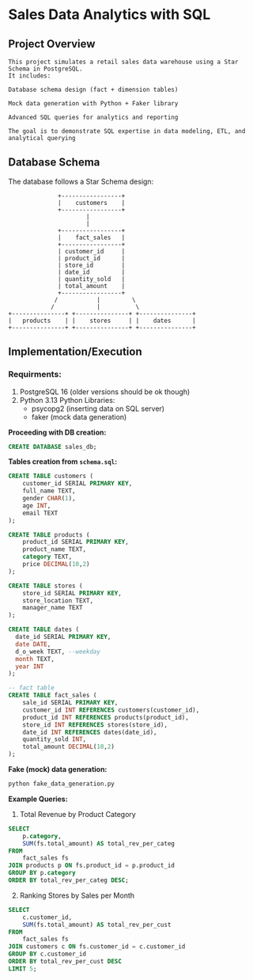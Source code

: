 # **Sales Data Analytics with SQL**
## Project Overview
```
This project simulates a retail sales data warehouse using a Star Schema in PostgreSQL.
It includes:

Database schema design (fact + dimension tables)

Mock data generation with Python + Faker library

Advanced SQL queries for analytics and reporting

The goal is to demonstrate SQL expertise in data modeling, ETL, and analytical querying
```

## Database Schema
The database follows a Star Schema design:
```
              +-----------------+
              |    customers    |
              +-----------------+
                      |
                      |
              +-----------------+
              |    fact_sales   |
              +-----------------+
              | customer_id     |
              | product_id      |
              | store_id        |
              | date_id         |
              | quantity_sold   |
              | total_amount    |
              +-----------------+
             /           |         \
            /            |          \
+---------------+ +---------------+ +---------------+
|   products    | |    stores     | |    dates      |
+---------------+ +---------------+ +---------------+
```
## Implementation/Execution
### Requirments:
1. PostgreSQL 16 (older versions should be ok though)
2. Python 3.13
  Python Libraries:
    - psycopg2 (inserting data on SQL server)
    - faker (mock data generation)

**Proceeding with DB creation:**
```sql
CREATE DATABASE sales_db;
```

**Tables creation from `schema.sql`:**
```sql
CREATE TABLE customers (
    customer_id SERIAL PRIMARY KEY,
    full_name TEXT,
    gender CHAR(1),
    age INT,
    email TEXT
);

CREATE TABLE products (
    product_id SERIAL PRIMARY KEY,
    product_name TEXT,
    category TEXT,
    price DECIMAL(10,2)
);

CREATE TABLE stores (
    store_id SERIAL PRIMARY KEY,
    store_location TEXT,
    manager_name TEXT
);

CREATE TABLE dates (
  date_id SERIAL PRIMARY KEY,
  date DATE,
  d_o_week TEXT, --weekday
  month TEXT,
  year INT
);

-- fact table
CREATE TABLE fact_sales (
    sale_id SERIAL PRIMARY KEY,
    customer_id INT REFERENCES customers(customer_id),
    product_id INT REFERENCES products(product_id),
    store_id INT REFERENCES stores(store_id),
    date_id INT REFERENCES dates(date_id),
    quantity_sold INT,
    total_amount DECIMAL(10,2)
);
```

**Fake (mock) data generation:**
```bash
python fake_data_generation.py
```

**Example Queries:**
1. Total Revenue by Product Category
```sql
SELECT
    p.category,
    SUM(fs.total_amount) AS total_rev_per_categ
FROM
    fact_sales fs
JOIN products p ON fs.product_id = p.product_id
GROUP BY p.category
ORDER BY total_rev_per_categ DESC;
```

2. Ranking Stores by Sales per Month
```sql
SELECT
    c.customer_id,
    SUM(fs.total_amount) AS total_rev_per_cust
FROM
    fact_sales fs
JOIN customers c ON fs.customer_id = c.customer_id
GROUP BY c.customer_id
ORDER BY total_rev_per_cust DESC
LIMIT 5;
```
